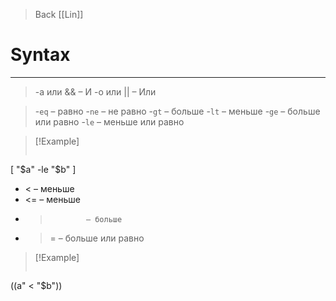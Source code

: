>Back
>[[Lin]]
# Syntax
---
> -a или &&	– И
> -o или ||	– Или

> -`eq` 		    – равно
> -`ne` 		    – не равно
> -`gt` 		    – больше
> -`lt` 		    – меньше
> -`ge` 		    – больше или равно
> -`le` 		    – меньше или равно

>[!Example]
>```
[ "$a" -le "$b" ]

- < 			– меньше 
- <= 			– меньше
- > 			– больше 
- >= 			– больше или равно 

>[!Example]
>```
((a" < "$b"))

